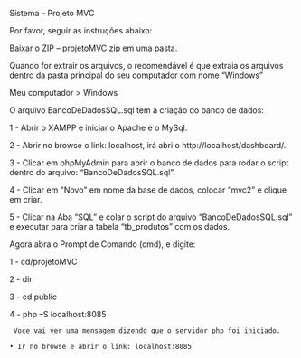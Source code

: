 Sistema – Projeto MVC 

Por favor, seguir as instruções abaixo: 

Baixar o ZIP – projetoMVC.zip em uma pasta.

Quando for extrair os arquivos, o recomendável é que extraia os arquivos dentro da pasta principal do seu computador com nome “Windows”

Meu computador > Windows

O arquivo BancoDeDadosSQL.sql tem a criação do banco de dados:


1 - Abrir o XAMPP e iniciar o Apache e o MySql.


2 - Abrir no browse o link: localhost, irá abri o http://localhost/dashboard/.


3 - Clicar em phpMyAdmin para abrir o banco de dados para rodar o script dentro do arquivo: “BancoDeDadosSQL.sql”.


4 - Clicar em "Novo" em nome da base de dados, colocar “mvc2” e clique em criar.


5 - Clicar na Aba “SQL” e colar o script do arquivo  “BancoDeDadosSQL.sql” e executar para criar a tabela “tb_produtos” com os dados.

  
  
Agora abra o Prompt de Comando (cmd), e digite:


1 - cd/projetoMVC


2 - dir


3 - cd public 


4 - php –S localhost:8085



	 Voce vai ver uma mensagem dizendo que o servidor php foi iniciado.
   
    • Ir no browse e abrir o link: localhost:8085


